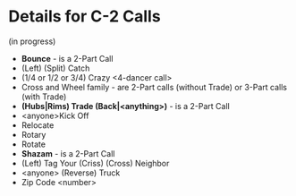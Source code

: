 
# Details for C-2 Calls
(in progress)

- **Bounce** - is a 2-Part Call
- (Left) (Split) Catch <number>
- (1/4 or 1/2 or 3/4) Crazy \<4-dancer call>
- Cross and Wheel family - are 2-Part calls (without Trade) or 3-Part calls (with Trade)
- **(Hubs|Rims) Trade (Back|\<anything>)** - is a 2-Part Call
- \<anyone>Kick Off
- Relocate
- Rotary
- Rotate
- **Shazam** - is a 2-Part Call
- (Left) Tag Your (Criss) (Cross) Neighbor
- \<anyone> (Reverse) Truck
- Zip Code \<number>



